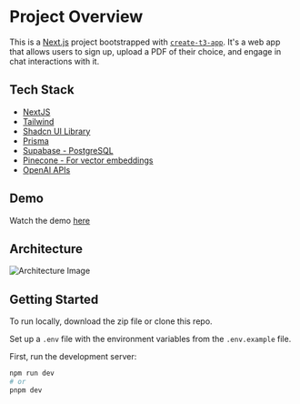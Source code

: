 # Project Overview

This is a [Next.js](https://nextjs.org/) project bootstrapped with [`create-t3-app`](https://github.com/t3-oss/create-t3-app). It's a web app that allows users to sign up, upload a PDF of their choice, and engage in chat interactions with it.

## Tech Stack

- [NextJS](https://nextjs.org/)
- [Tailwind](https://tailwindcss.com/)
- [Shadcn UI Library](https://ui.shadcn.com/)
- [Prisma](https://www.prisma.io/)
- [Supabase - PostgreSQL](https://supabase.com/)
- [Pinecone - For vector embeddings](https://www.pinecone.io/)
- [OpenAI APIs](https://openai.com/blog/openai-api)


## Demo

Watch the demo [here](https://drive.google.com/file/d/1mk_aGQknwhEIbG390OQHX_OmlD_kSKeJ/view?usp=drivesdk)

## Architecture

![Architecture Image](https://github.com/SuyashPatil-29/byte-busters/assets/112413583/2f37ae53-5cfb-44ad-90d9-4da10cb848be)


## Getting Started

To run locally, download the zip file or clone this repo.

Set up a `.env` file with the environment variables from the `.env.example` file.

First, run the development server:

```bash
npm run dev
# or
pnpm dev
